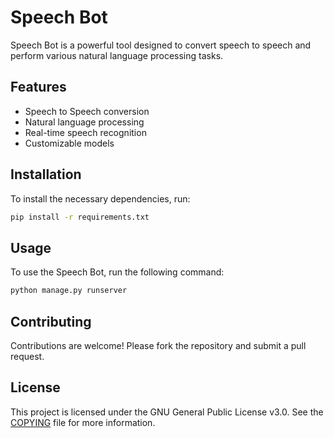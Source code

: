 # Speech Bot

Speech Bot is a powerful tool designed to convert speech to speech and perform various natural language processing tasks.

## Features

- Speech to Speech conversion
- Natural language processing
- Real-time speech recognition
- Customizable models

## Installation

To install the necessary dependencies, run:

```bash
pip install -r requirements.txt
```

## Usage

To use the Speech Bot, run the following command:

```bash
python manage.py runserver
```

## Contributing

Contributions are welcome! Please fork the repository and submit a pull request.

## License

This project is licensed under the GNU General Public License v3.0. See the [COPYING](COPYING) file for more information.